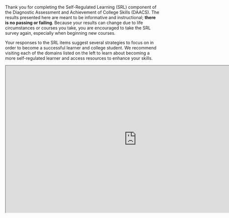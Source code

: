 Thank you for completing the Self-Regulated Learning (SRL) component of the Diagnostic Assessment and Achievement of College Skills (DAACS). The results presented here are meant to be informative and instructional; **there is no passing or failing**. Because your results can change due to life circumstances or courses you take, you are encouraged to take the SRL survey again, especially when beginning new courses.

Your responses to the SRL items suggest several strategies to focus on in order to become a successful learner and college student. We recommend visiting each of the domains listed on the left to learn about becoming a more self-regulated learner and access resources to enhance your skills.

<div class="embed-responsive embed-responsive-16by9"><iframe width="853" height="480" src="https://www.youtube.com/embed/U2Yt0fOLyuw?list=PLz6X7eB9XUp3fUcvexy8n9mAok2LWKtpl"></iframe></div>
